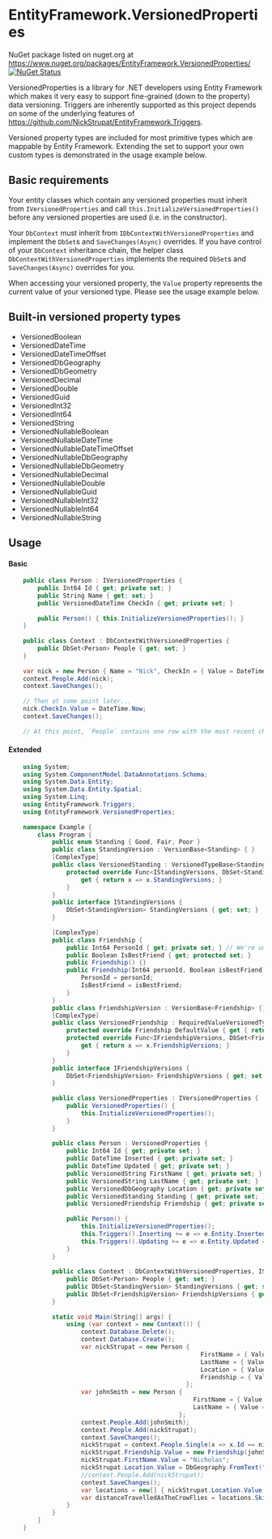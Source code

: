 EntityFramework.VersionedProperties
==================================

NuGet package listed on nuget.org at https://www.nuget.org/packages/EntityFramework.VersionedProperties/ [![NuGet Status](http://img.shields.io/nuget/v/EntityFramework.VersionedProperties.svg?style=flat)](https://www.nuget.org/packages/EntityFramework.VersionedProperties/)

VersionedProperties is a library for .NET developers using Entity Framework which makes it very easy to support fine-grained (down to the property) data versioning. Triggers are inherently supported as this project depends on some of the underlying features of https://github.com/NickStrupat/EntityFramework.Triggers.

Versioned property types are included for most primitive types which are mappable by Entity Framework. Extending the set to support your own custom types is demonstrated in the usage example below.

## Basic requirements

Your entity classes which contain any versioned properties must inherit from `IVersionedProperties` and call `this.InitializeVersionedProperties()` before any versioned properties are used (i.e. in the constructor).

Your `DbContext` must inherit from `IDbContextWithVersionedProperties` and implement the `DbSet`s and `SaveChanges(Async)` overrides. If you have control of your `DbContext` inheritance chain, the helper class `DbContextWithVersionedProperties` implements the required `DbSet`s and `SaveChanges(Async)` overrides for you.

When accessing your versioned property, the `Value` property represents the current value of your versioned type. Please see the usage example below.

## Built-in versioned property types

- VersionedBoolean
- VersionedDateTime
- VersionedDateTimeOffset
- VersionedDbGeography
- VersionedDbGeometry
- VersionedDecimal
- VersionedDouble
- VersionedGuid
- VersionedInt32
- VersionedInt64
- VersionedString
- VersionedNullableBoolean
- VersionedNullableDateTime
- VersionedNullableDateTimeOffset
- VersionedNullableDbGeography
- VersionedNullableDbGeometry
- VersionedNullableDecimal
- VersionedNullableDouble
- VersionedNullableGuid
- VersionedNullableInt32
- VersionedNullableInt64
- VersionedNullableString

## Usage

#### Basic

```csharp
	public class Person : IVersionedProperties {
		public Int64 Id { get; private set; }
		public String Name { get; set; }
		public VersionedDateTime CheckIn { get; private set; }
		
		public Person() { this.InitializeVersionedProperties(); }
	}
	
	public class Context : DbContextWithVersionedProperties {
		public DbSet<Person> People { get; set; }
	}
	
	var nick = new Person { Name = "Nick", CheckIn = { Value = DateTime.Now } };
	context.People.Add(nick);
	context.SaveChanges();
	
	// Then at some point later...
	nick.CheckIn.Value = DateTime.Now;
	context.SaveChanges();
	
	// At this point, `People` contains one row with the most recent check-in value, and `VersionedStrings` contains one row with the previous check-in time.
```

#### Extended
	
```csharp
	using System;
	using System.ComponentModel.DataAnnotations.Schema;
	using System.Data.Entity;
	using System.Data.Entity.Spatial;
	using System.Linq;
	using EntityFramework.Triggers;
	using EntityFramework.VersionedProperties;
	
	namespace Example {
		class Program {
			public enum Standing { Good, Fair, Poor }
			public class StandingVersion : VersionBase<Standing> { }
			[ComplexType]
			public class VersionedStanding : VersionedTypeBase<Standing, StandingVersion, IStandingVersions> {
				protected override Func<IStandingVersions, DbSet<StandingVersion>> VersionDbSet {
					get { return x => x.StandingVersions; }
				}
			}
			public interface IStandingVersions {
				DbSet<StandingVersion> StandingVersions { get; set; }
			}
	
			[ComplexType]
			public class Friendship {
				public Int64 PersonId { get; private set; } // We're unable to apply a foreign constraint here due to current limitations of complex types in Entity Framework 6
				public Boolean IsBestFriend { get; protected set; }
				public Friendship() {}
				public Friendship(Int64 personId, Boolean isBestFriend) {
					PersonId = personId;
					IsBestFriend = isBestFriend;
				}
			}
			public class FriendshipVersion : VersionBase<Friendship> {}
			[ComplexType]
			public class VersionedFriendship : RequiredValueVersionedTypeBase<Friendship, FriendshipVersion, IFriendshipVersions> {
				protected override Friendship DefaultValue { get { return new Friendship(); } }
				protected override Func<IFriendshipVersions, DbSet<FriendshipVersion>> VersionDbSet {
					get { return x => x.FriendshipVersions; }
				}
			}
			public interface IFriendshipVersions {
				DbSet<FriendshipVersion> FriendshipVersions { get; set; }
			}
	
			public class VersionedProperties : IVersionedProperties {
				public VersionedProperties() {
					this.InitializeVersionedProperties();
				}
			}
	
			public class Person : VersionedProperties {
				public Int64 Id { get; private set; }
				public DateTime Inserted { get; private set; }
				public DateTime Updated { get; private set; }
				public VersionedString FirstName { get; private set; }
				public VersionedString LastName { get; private set; }
				public VersionedDbGeography Location { get; private set; }
				public VersionedStanding Standing { get; private set; }
				public VersionedFriendship Friendship { get; private set; }
	
				public Person() {
					this.InitializeVersionedProperties();
					this.Triggers().Inserting += e => e.Entity.Inserted = e.Entity.Updated = DateTime.Now;
					this.Triggers().Updating += e => e.Entity.Updated = DateTime.Now;
				}
			}
	
			public class Context : DbContextWithVersionedProperties, IStandingVersions, IFriendshipVersions {
				public DbSet<Person> People { get; set; }
				public DbSet<StandingVersion> StandingVersions { get; set; }
				public DbSet<FriendshipVersion> FriendshipVersions { get; set; }
			}
	
			static void Main(String[] args) {
				using (var context = new Context()) {
					context.Database.Delete();
					context.Database.Create();
					var nickStrupat = new Person {
						                             FirstName = { Value = "Nick" },
													 LastName = { Value = "Strupat" },
													 Location = { Value = DbGeography.FromText("POINT(-81.24862 42.948881)") },
													 Friendship = { Value = new Friendship(42, false) },
					                             };
					var johnSmith = new Person {
						                           FirstName = { Value = "John" },
						                           LastName = { Value = "Smith" }
					                           };
					context.People.Add(johnSmith);
					context.People.Add(nickStrupat);
					context.SaveChanges();
					nickStrupat = context.People.Single(x => x.Id == nickStrupat.Id);
					nickStrupat.Friendship.Value = new Friendship(johnSmith.Id, true);
					nickStrupat.FirstName.Value = "Nicholas";
					nickStrupat.Location.Value = DbGeography.FromText("POINT(-79.3777061 43.7182713)");
					//context.People.Add(nickStrupat);
					context.SaveChanges();
					var locations = new[] { nickStrupat.Location.Value }.Concat(nickStrupat.Location.Versions(context).Select(x => x.Value)).ToArray();
					var distanceTravelledAsTheCrowFlies = locations.Skip(1).Select((x, i) => x.Distance(locations[i])).Sum();
				}
			}
		}
	}
```
